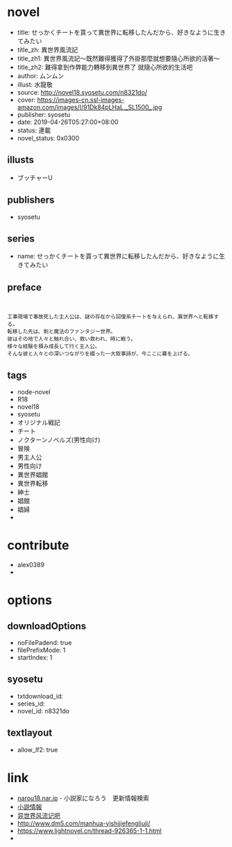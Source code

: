 # novel

- title: せっかくチートを貰って異世界に転移したんだから、好きなように生きてみたい
- title_zh: 異世界風流記
- title_zh1: 異世界風流記～既然難得獲得了外掛那麼就想要隨心所欲的活著～
- title_zh2: 難得拿到作弊能力轉移到異世界了 就隨心所欲的生活吧
- author: ムンムン
- illust: 水龍敬
- source: http://novel18.syosetu.com/n8321do/
- cover: https://images-cn.ssl-images-amazon.com/images/I/91Dk84pLHaL._SL1500_.jpg
- publisher: syosetu
- date: 2019-04-26T05:27:00+08:00
- status: 連載
- novel_status: 0x0300

## illusts

- ブッチャーU

## publishers

- syosetu

## series

- name: せっかくチートを貰って異世界に転移したんだから、好きなように生きてみたい

## preface


```


工事現場で事故死した主人公は、謎の存在から回復系チートを与えられ、異世界へと転移する。
転移した先は、剣と魔法のファンタジー世界。
彼はその地で人々と触れ合い、救い救われ、時に戦う。
様々な経験を積み成長して行く主人公。
そんな彼と人々との深いつながりを綴った一大叙事詩が、今ここに幕を上げる。
```

## tags

- node-novel
- R18
- novel18
- syosetu
- オリジナル戦記
- チート
- ノクターンノベルズ(男性向け)
- 冒険
- 男主人公
- 男性向け
- 異世界娼館
- 異世界転移
- 紳士
- 娼館
- 娼婦
- 

# contribute

- alex0389
- 

# options

## downloadOptions

- noFilePadend: true
- filePrefixMode: 1
- startIndex: 1

## syosetu

- txtdownload_id:
- series_id:
- novel_id: n8321do

## textlayout

- allow_lf2: true

# link

- [narou18.nar.jp](https://narou18.nar.jp/search.php?text=n8321do&novel=all&genre=all&new_genre=all&length=0&down=0&up=100) - 小説家になろう　更新情報検索
- [小説情報](https://novel18.syosetu.com/novelview/infotop/ncode/n8321do/)
- [异世界风流记吧](https://tieba.baidu.com/f?kw=%E5%BC%82%E4%B8%96%E7%95%8C%E9%A3%8E%E6%B5%81%E8%AE%B0&ie=utf-8&tp=0 "异世界风流记")
- http://www.dm5.com/manhua-yishijiefengliuji/
- https://www.lightnovel.cn/thread-926365-1-1.html
- 
